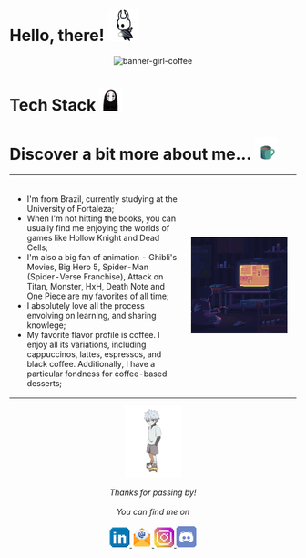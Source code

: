 # Hello, there! <a href="https://hollowknight.fandom.com/wiki/Knight"><img src="assets/knight.gif" width="55" height="55"></a> 
<div align="center">
  <img src="assets/bg (2).gif" alt="banner-girl-coffee">
</div>

# Tech Stack  <img src="assets/noface2.gif" width="40" height="40">



# Discover a bit more about me...  <img src="assets/coffee.gif" width="40" height="40">
<table>
  <tr>
    <td valign="top" width="60%">
      <ul>
        <br>
        <li>I'm from Brazil, currently studying at the University of Fortaleza;</li>
        <li>When I'm not hitting the books, you can usually find me enjoying the worlds of games like Hollow Knight and Dead Cells;</li>
        <li>I'm also a big fan of animation - Ghibli's Movies, Big Hero 5, Spider-Man (Spider-Verse Franchise), Attack on Titan, Monster, HxH, Death Note and One Piece are my favorites of all time;</li>
        <li>I absolutely love all the process envolving on learning, and sharing knowlege;</li>
        <li>My favorite flavor profile is coffee. I enjoy all its variations, including cappuccinos, lattes, espressos, and black coffee. Additionally, I have a particular fondness for coffee-based desserts;</li>
      </ul>
    </td>
    <td valign="center" width="50%" align="center">
      <img src="assets/game.gif" alt="gif games" style="max-width: 90%;">
    </td>
  </tr>
</table>

<p align="center">
  <img src="assets/killua.gif" alt="killua" width="100" />
</p>

<p align="center" > 
  <i>Thanks for passing by!</i><br><br>
  <i>You can find me on</i><br><br>
  <a href="www.linkedin.com/in/anaclaramtn">
  <code><img alt="linkedin" width="35" src="assets/linkedin.webp" /></code>
  </a>
    <a href="mailto:anaclaramtn@gmail.com">
  <code><img alt="email" width="35" src="assets/gmail.png" /></code>
  </a>
  <a href="https://instagram.com/mtnanaclara_">
  <code><img alt="instagram" width="35" src="assets/instagram.webp" /></code>
  </a>
    <a href="https://discord.com/users/323609489783914497">
  <code><img alt="discord" width="35" src="assets/discord.png" /></code>
  </a>
</p>
